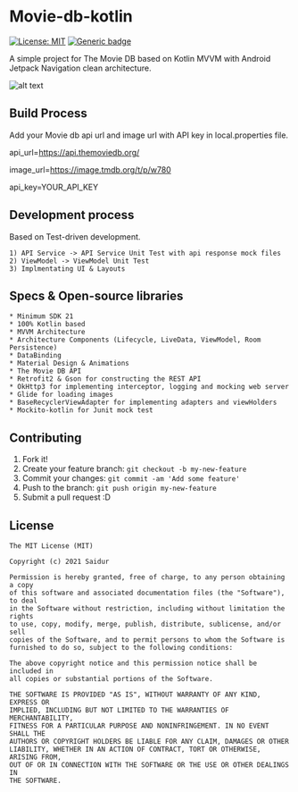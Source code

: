 # Movie-db-kotlin
<snippet>
  <content><![CDATA[
# ${1:Project Name}

[![License: MIT](https://img.shields.io/badge/License-MIT-yellow.svg)](https://opensource.org/licenses/MIT) [![Generic badge](https://img.shields.io/badge/Github-Saidur-<COLOR>.svg)](https://shields.io/)


A simple project for The Movie DB based on Kotlin MVVM with Android Jetpack Navigation clean architecture.

![alt text](https://github.com/saidurcse/movie-db-kotlin/blob/main/app/src/main/assets/home.PNG)

## Build Process

Add your Movie db api url and image url with API key in local.properties file.

api_url=https://api.themoviedb.org/

image_url=https://image.tmdb.org/t/p/w780

api_key=YOUR_API_KEY

## Development process

Based on Test-driven development.

    1) API Service -> API Service Unit Test with api response mock files
    2) ViewModel -> ViewModel Unit Test
    3) Implmentating UI & Layouts

## Specs & Open-source libraries


    * Minimum SDK 21
    * 100% Kotlin based
    * MVVM Architecture
    * Architecture Components (Lifecycle, LiveData, ViewModel, Room Persistence)
    * DataBinding
    * Material Design & Animations
    * The Movie DB API
    * Retrofit2 & Gson for constructing the REST API
    * OkHttp3 for implementing interceptor, logging and mocking web server
    * Glide for loading images
    * BaseRecyclerViewAdapter for implementing adapters and viewHolders
    * Mockito-kotlin for Junit mock test

<!--## Contributor

![alt text](https://avatars.githubusercontent.com/u/6915467?s=160&v=4)-->

## Contributing

1. Fork it!
2. Create your feature branch: `git checkout -b my-new-feature`
3. Commit your changes: `git commit -am 'Add some feature'`
4. Push to the branch: `git push origin my-new-feature`
5. Submit a pull request :D

## License

```
The MIT License (MIT)

Copyright (c) 2021 Saidur

Permission is hereby granted, free of charge, to any person obtaining a copy
of this software and associated documentation files (the "Software"), to deal
in the Software without restriction, including without limitation the rights
to use, copy, modify, merge, publish, distribute, sublicense, and/or sell
copies of the Software, and to permit persons to whom the Software is
furnished to do so, subject to the following conditions:

The above copyright notice and this permission notice shall be included in
all copies or substantial portions of the Software.

THE SOFTWARE IS PROVIDED "AS IS", WITHOUT WARRANTY OF ANY KIND, EXPRESS OR
IMPLIED, INCLUDING BUT NOT LIMITED TO THE WARRANTIES OF MERCHANTABILITY,
FITNESS FOR A PARTICULAR PURPOSE AND NONINFRINGEMENT. IN NO EVENT SHALL THE
AUTHORS OR COPYRIGHT HOLDERS BE LIABLE FOR ANY CLAIM, DAMAGES OR OTHER
LIABILITY, WHETHER IN AN ACTION OF CONTRACT, TORT OR OTHERWISE, ARISING FROM,
OUT OF OR IN CONNECTION WITH THE SOFTWARE OR THE USE OR OTHER DEALINGS IN
THE SOFTWARE.
```

</content>
</snippet>
